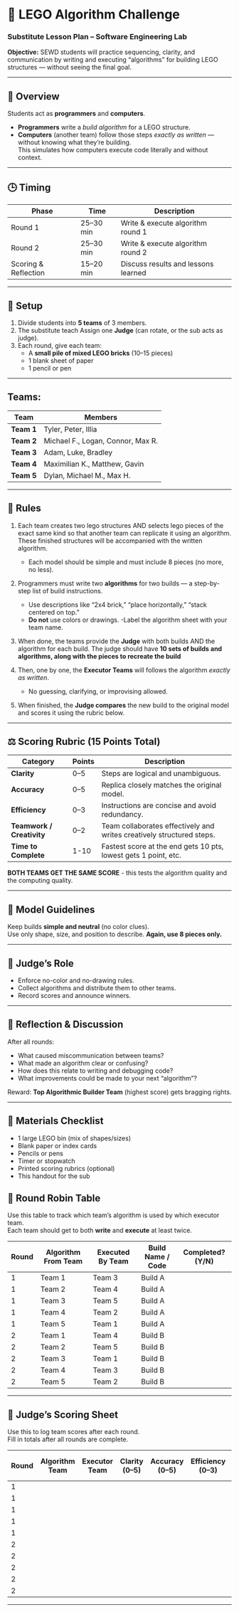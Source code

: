 # 🧱 LEGO Algorithm Challenge  
### Substitute Lesson Plan – Software Engineering Lab

**Objective:** SEWD students will practice sequencing, clarity, and communication by writing and executing “algorithms” for building LEGO structures — without seeing the final goal.

---

## 🧠 Overview
Students act as **programmers** and **computers**.  
- **Programmers** write a *build algorithm* for a LEGO structure.  
- **Computers** (another team) follow those steps *exactly as written* — without knowing what they’re building.  
This simulates how computers execute code literally and without context.

---

## 🕒 Timing

| Phase | Time | Description |
|--------|------|-------------|
| Round 1 | 25–30 min | Write & execute algorithm round 1 |
| Round 2 | 25–30 min | Write & execute algorithm round 2 |
| Scoring & Reflection | 15–20 min | Discuss results and lessons learned |

---

## 👥 Setup
1. Divide students into **5 teams** of 3 members.  
2. The substitute teach Assign one **Judge** (can rotate, or the sub acts as judge).  
3. Each round, give each team:  
   - A **small pile of mixed LEGO bricks** (10–15 pieces)  
   - 1 blank sheet of paper  
   - 1 pencil or pen  

---
## Teams: 
| Team | Members |
|------|----------|
| **Team 1** | Tyler, Peter, Illia |
| **Team 2** | Michael F., Logan, Connor, Max R. |
| **Team 3** | Adam, Luke, Bradley |
| **Team 4** | Maximilian K., Matthew, Gavin |
| **Team 5** | Dylan, Michael M., Max H. |


---


## 🧩 Rules
1. Each team creates two lego structures AND selects lego pieces of the exact same kind so that another team can replicate it using an algorithm.  These finished structures will be accompanied with the written algorithm.

   - Each model should be simple and must include 8 pieces (no more, no less).  
2. Programmers must write two **algorithms** for two builds — a step-by-step list of build instructions.  
   - Use descriptions like “2x4 brick,” “place horizontally,” “stack centered on top.”  
   - **Do not** use colors or drawings.
   -Label the algorithm sheet with your team name.  
3. When done, the teams provide the  **Judge** with both builds AND the algorithm for each build.  The judge should have **10 sets of builds and algorithms, along with the pieces to recreate the build**  
4. Then, one by one, the **Executor Teams** will follows the algorithm *exactly as written*.  
   - No guessing, clarifying, or improvising allowed.  
5. When finished, the **Judge compares** the new build to the original model and scores it using the rubric below.  

---

## ⚖️ Scoring Rubric (15 Points Total)

| Category | Points | Description |
|-----------|---------|-------------|
| **Clarity** | 0–5 | Steps are logical and unambiguous. |
| **Accuracy** | 0–5 | Replica closely matches the original model. |
| **Efficiency** | 0–3 | Instructions are concise and avoid redundancy. |
| **Teamwork / Creativity** | 0–2 | Team collaborates effectively and writes creatively structured steps. |
| **Time to Complete** | 1-10 | Fastest score at the end gets 10 pts, lowest gets 1 point, etc. |

**BOTH TEAMS GET THE SAME SCORE** - this tests the algorithm quality and the computing quality. 

---

## 🧱 Model Guidelines
Keep builds **simple and neutral** (no color clues).  
Use only shape, size, and position to describe.
**Again, use 8 pieces only.**

---

## 🧭 Judge’s Role
- Enforce no-color and no-drawing rules.  
- Collect algorithms and distribute them to other teams.  
- Record scores and announce winners.

---

## 🏁 Reflection & Discussion
After all rounds:
- What caused miscommunication between teams?  
- What made an algorithm clear or confusing?  
- How does this relate to writing and debugging code?  
- What improvements could be made to your next “algorithm”?

Reward: **Top Algorithmic Builder Team** (highest score) gets bragging rights.

---

## 🧰 Materials Checklist
- 1 large LEGO bin (mix of shapes/sizes)    
- Blank paper or index cards  
- Pencils or pens  
- Timer or stopwatch  
- Printed scoring rubrics (optional)  
- This handout for the sub


## 🔁 Round Robin Table
Use this table to track which team’s algorithm is used by which executor team.  
Each team should get to both **write** and **execute** at least twice.

| Round | Algorithm From Team | Executed By Team | Build Name / Code | Completed? (Y/N) |
|--------|----------------------|------------------|-------------------|------------------|
| 1 | Team 1 | Team 3 | Build A | |
| 1 | Team 2 | Team 4 | Build A | |
| 1 | Team 3 | Team 5 | Build A | |
| 1 | Team 4 | Team 2 | Build A | |
| 1 | Team 5 | Team 1 | Build A | |
| 2 | Team 1 | Team 4 | Build B | |
| 2 | Team 2 | Team 5 | Build B | |
| 2 | Team 3 | Team 1 | Build B | |
| 2 | Team 4 | Team 3 | Build B | |
| 2 | Team 5 | Team 2 | Build B | |

---

## 🧾 Judge’s Scoring Sheet
Use this to log team scores after each round.  
Fill in totals after all rounds are complete.

| Round | Algorithm Team | Executor Team | Clarity (0–5) | Accuracy (0–5) | Efficiency (0–3) | Teamwork/Creativity (0–2) | Time (1–10) | **Total (Max 25)** |
|--------|----------------|----------------|----------------|----------------|------------------|----------------------------|--------------|-------------------|
| 1 | | | | | | | | |
| 1 | | | | | | | | |
| 1 | | | | | | | | |
| 1 | | | | | | | | |
| 1 | | | | | | | | |
| 2 | | | | | | | | |
| 2 | | | | | | | | |
| 2 | | | | | | | | |
| 2 | | | | | | | | |
| 2 | | | | | | | | |

---